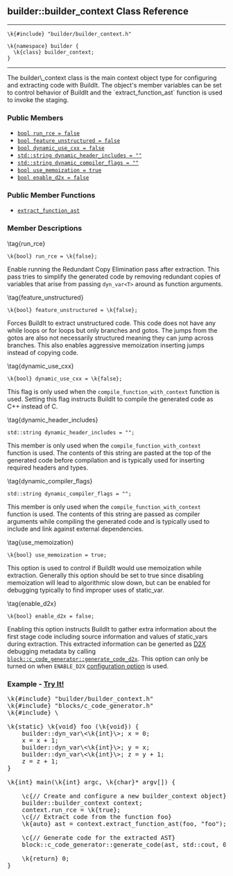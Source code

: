 ## builder::builder\_context Class Reference
<hr>
	
	\k{#include} "builder/builder_context.h"

	\k{namespace} builder {
	  \k{class} builder_context;
	}

<hr>
The builder\_context class is the main context object type for configuring and extracting code with BuildIt. The object's member variables can be set to control behavior of BuildIt and the `extract_function_ast` function is used to invoke the staging. 

### Public Members
- [`bool run_rce = false`](builder_context.html#t-run_rce)
- [`bool feature_unstructured = false`](builder_context.html#t-feature_unstructured)
- [`bool dynamic_use_cxx = false`](builder_context.html#t-dynamic_use_cxx)
- [`std::string dynamic_header_includes = ""`](builder_context.html#t-dynamic_header_includes)
- [`std::string dynamic_compiler_flags = ""`](builder_context.html#t-dynamic_compiler_flags)
- [`bool use_memoization = true`](builder_context.html#t-use_memoization)
- [`bool enable_d2x = false`](builder_context.html#t-enable_d2x)


### Public Member Functions
- [`extract_function_ast`](builder_context_extract_function_ast.html)


### Member Descriptions

\tag{run_rce}

	\k{bool} run_rce = \k{false};

Enable running the Redundant Copy Elimination pass after extraction. This pass tries to simplify the generated code by removing redundant copies of variables that arise from passing `dyn_var<T>` around as function arguments. 


\tag{feature_unstructured}

	\k{bool} feature_unstructured = \k{false};

Forces BuildIt to extract unstructured code. This code does not have any while loops or for loops but only branches and gotos. The jumps from the gotos are also not necessarily structured meaning they can jump across branches. This also enables aggressive memoization inserting jumps instead of copying code. 


\tag{dynamic_use_cxx}

	\k{bool} dynamic_use_cxx = \k{false};

This flag is only used when the `compile_function_with_context` function is used. Setting this flag instructs BuildIt to compile the generated code as C++ instead of C. 


\tag{dynamic_header_includes}

	std::string dynamic_header_includes = "";

This member is only used when the `compile_function_with_context` function is used. The contents of this string are pasted at the top of the generated code before compilation and is typically used for inserting required headers and types. 

\tag{dynamic_compiler_flags}

	std::string dynamic_compiler_flags = "";

This member is only used when the `compile_function_with_context` function is used. The contents of this string are passed as compiler arguments while compiling the generated code and is typically used to include and link against external dependencies. 


\tag{use_memoization}

	\k{bool} use_memoization = true;

This option is used to control if BuildIt would use memoization while extraction. Generally this option should be set to true since disabling memoization will lead to algorithmic slow down, but can be enabled for debugging typically to find improper uses of static\_var. 

\tag{enable_d2x}

	\k{bool} enable_d2x = false;

Enabling this option instructs BuildIt to gather extra information about the first stage code including source information and values of static\_vars during extraction. This extracted information can be generted as [D2X](https://buildit.so/d2x) debugging metadata by calling [`block::c_code_generator::generate_code_d2x`](c_code_generator_generate_code.html). This option can only be turned on when `ENABLE_D2X` [configuration option](configuration_options.html) is used. 

### Example - [Try It!](https://buildit.so/tryit/?sample=shared&pid=feaab8cb3987137b5f9f0c54b9a8510c) 

<pre class="code-box">
\k{#include} "builder/builder_context.h"
\k{#include} "blocks/c_code_generator.h"
\k{#include} \<iostream\>

\k{static} \k{void} foo (\k{void}) {
    builder::dyn_var\<\k{int}\>; x = 0;
    x = x + 1;
    builder::dyn_var\<\k{int}\>; y = x;
    builder::dyn_var\<\k{int}\>; z = y + 1;
    z = z + 1;
}

\k{int} main(\k{int} argc, \k{char}* argv[]) {

    \c{// Create and configure a new builder_context object}
    builder::builder_context context;
    context.run_rce = \k{true};         
    \c{// Extract code from the function foo}
    \k{auto} ast = context.extract_function_ast(foo, "foo");

    \c{// Generate code for the extracted AST}
    block::c_code_generator::generate_code(ast, std::cout, 0);

    \k{return} 0;
}
</pre>

